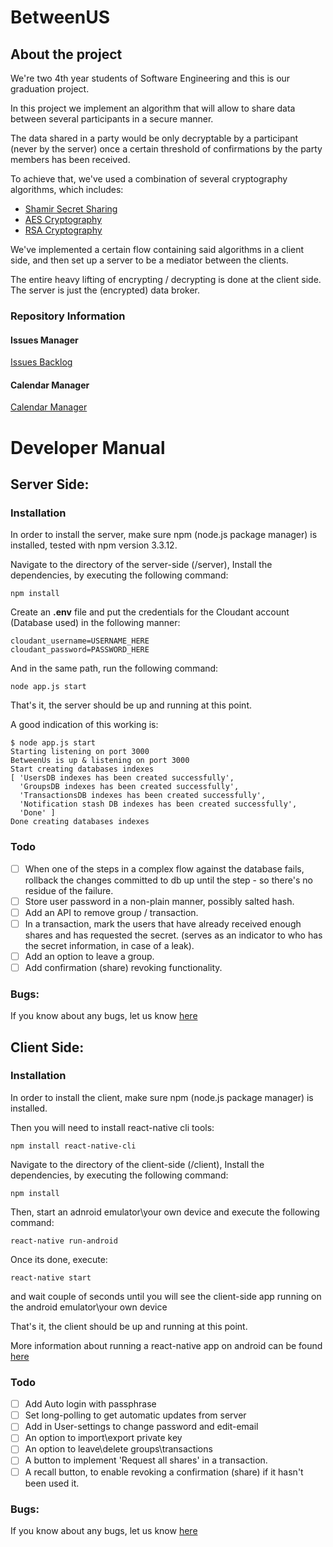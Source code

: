 # BetweenUS
## About the project
We're two 4th year students of Software Engineering and this is our graduation project.

In this project we implement an algorithm that will allow to share data between several participants in a secure manner.

The data shared in a party would be only decryptable by a participant (never by the server) once a certain threshold of confirmations by the party members has been received.

To achieve that, we've used a combination of several cryptography algorithms, which includes:
- [Shamir Secret Sharing](https://en.wikipedia.org/wiki/Shamir%27s_Secret_Sharing)
- [AES Cryptography](https://en.wikipedia.org/wiki/Advanced_Encryption_Standard)
- [RSA Cryptography](https://en.wikipedia.org/wiki/RSA_(cryptosystem))

We've implemented a certain flow containing said algorithms in a client side, and then set up a server to be a mediator between the clients.

The entire heavy lifting of encrypting / decrypting is done at the client side. The server is just the (encrypted) data broker.


### Repository Information
#### Issues Manager
[Issues Backlog](https://waffle.io/liranbg/JCEFinalProject)
#### Calendar Manager
[Calendar Manager](https://trello.com/b/nJPCPDXT/jcefinalproject)

# Developer Manual
## Server Side:
### Installation
In order to install the server, make sure npm (node.js package manager) is installed, tested with npm version 3.3.12.

Navigate to the directory of the server-side (/server), Install the dependencies, by executing the following command:
```
npm install
```

Create an **.env** file and put the credentials for the Cloudant account (Database used) in the following manner:
```
cloudant_username=USERNAME_HERE
cloudant_password=PASSWORD_HERE
```

And in the same path, run the following command:
```
node app.js start
```

That's it, the server should be up and running at this point.

A good indication of this working is:
```
$ node app.js start
Starting listening on port 3000
BetweenUs is up & listening on port 3000
Start creating databases indexes
[ 'UsersDB indexes has been created successfully',
  'GroupsDB indexes has been created successfully',
  'TransactionsDB indexes has been created successfully',
  'Notification stash DB indexes has been created successfully',
  'Done' ]
Done creating databases indexes
```
### Todo
- [ ] When one of the steps in a complex flow against the database fails, rollback the changes committed to db up until the step - so there's no residue of the failure. 
- [ ] Store user password in a non-plain manner, possibly salted hash.
- [ ] Add an API to remove group / transaction.
- [ ] In a transaction, mark the users that have already received enough shares and has requested the secret. (serves as an indicator to who has the secret information, in case of a leak).
- [ ] Add an option to leave a group.
- [ ] Add confirmation (share) revoking functionality.

### Bugs:
If you know about any bugs, let us know [here](https://github.com/liranbg/BetweenUs/issues/new)

## Client Side:
### Installation

In order to install the client, make sure npm (node.js package manager) is installed.

Then you will need to install react-native cli tools:
```
npm install react-native-cli
```

Navigate to the directory of the client-side (/client),
Install the dependencies, by executing the following command:
```
npm install
```

Then, start an adnroid emulator\your own device and execute the following command:
```
react-native run-android
```
Once its done, execute:
```
react-native start
```

and wait couple of seconds until you will see the client-side app running on the android emulator\your own device

That's it, the client should be up and running at this point.

More information about running a react-native app on android can be found [here](https://facebook.github.io/react-native/)
### Todo
- [ ] Add Auto login with passphrase 
- [ ] Set long-polling to get automatic updates from server
- [ ] Add in User-settings to change password and edit-email
- [ ] An option to import\export private key
- [ ] An option to leave\delete groups\transactions
- [ ] A button to implement 'Request all shares' in a transaction.
- [ ] A recall button, to enable revoking a confirmation (share) if it hasn't been used it. 

### Bugs:
If you know about any bugs, let us know [here](https://github.com/liranbg/BetweenUs/issues/new)
